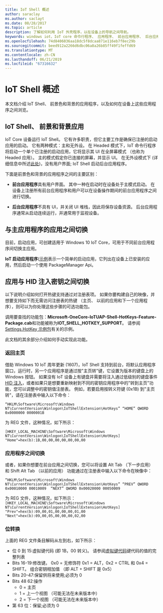 ```yaml
---
title: IoT Shell 概述
author: saraclay
ms.author: saclayt
ms.date: 08/28/2017
ms.topic: article
description: 了解如何利用 IoT 外壳程序，以在设备上的导航之间导航。
keywords: windows iot，IoT core 命令行程序、 应用程序、 前台应用程序、 后台应用程序
ms.openlocfilehash: 74d8406036aa18dc5f8dcaa871e116eb7f8ec29b
ms.sourcegitcommit: beed912a2266d6dbc06a8a26b85ff49f1feffd69
ms.translationtype: MT
ms.contentlocale: zh-CN
ms.lasthandoff: 06/21/2019
ms.locfileid: "67316632"
---
```

# <a name="iot-shell-overview"></a>IoT Shell 概述

本文档介绍 IoT Shell、 前景色和背景的应用程序，以及如何在设备上这些应用程序之间浏览。

## <a name="iot-shell-foreground-and-background-apps"></a>IoT Shell、 前景和背景应用

IoT Core 设备运行 IoT Shell。 它有许多职责，但它主要工作是确保已注册的启动应用的启动。 它有两种模式：主和无外设。 在 Headed 模式下，IoT 命令行程序将启动一个单个已注册的启动应用，它将显示其 UI 在全屏幕模式 （也称为 Headed 应用）。 主的模式假定你已连接的屏幕，并显示 UI。 在无外设模式下 (详细信息中所述[此处](../learn-about-hardware/HeadlessMode.md))，没有用户界面; IoT Shell 启动后台应用程序。

下面是前景色和背景的应用程序之间的主要区别：

- **前台应用程序**具有用户界面。 其中一种在启动时在设备处于主模式启动。 在设备上注册所有前台应用程序和用户可以在设备操作期间的前台应用程序之间进行切换。

- **后台应用程序**不具有 UI，并关闭 UI 堆栈，因此将保存设备资源。 后台应用程序通常从启动连续运行，并通常用于监视设备。

## <a name="switching-between-apps-with-a-home-app"></a>与主应用程序的应用之间切换

目前，启动应用，可创建适用于 Windows 10 IoT Core，可用于不同前台应用程序间切换主应用。 

**IoT 启动应用程序**([示例](https://github.com/microsoft/Windows-iotcore-samples/tree/master/Samples/IoTStartApp)表示一个简单的启动应用，它列出在设备上已安装的应用，然后启动一个使用 PackageManager Api。

## <a name="switching-between-apps-with-hid-injection-keys"></a>应用与 HID 注入密钥之间切换

以下说明介绍如何打开热键支持通过对注册表项。 如果你要构建自己的映像，并想要支持如下而无需访问注册表的热键 （主页、 以前的应用和下一个应用程序），则可以为你处理这些步骤的可选功能包。

调用要查找的功能包：**Microsoft-OneCore-IoTUAP-Shell-HotKeys-Feature-Package.cab**和功能被称为**IOT_SHELL_HOTKEY_SUPPORT**。 请参阅[Settings.HotKey 示例包](https://github.com/ms-iot/iot-adk-addonkit/tree/master/Workspace/Common/Packages/Settings.HotKey/Settings.HotKey.pkg.xml)有关的示例。

此文档的其余部分介绍如何手动实现此功能。

### <a name="return-home"></a>返回主页

借助 Windows 10 IoT 周年更新 (1607)，IoT Shell 支持到前台，将默认应用程序窗口，运行时，另一个应用程序是通过按"主页转"键，它设置为版本的键盘上的 Windows 按钮。 如果没有 IoT 设备上有键盘并需要将注入通过低级别的键盘事件[HID 注入](https://developer.microsoft.com/en-us/windows/iot/samples/hidinjection)，或者如果只是想要重新映射到不同的密钥应用程序中的"转到主页"功能，您可以调整中的密钥值注册表。 例如，若要启用按转义符键 (0x1B) 到"主页转"，请在注册表中输入以下命令：

``
“HKLM\Software\Microsoft\Windows NT\CurrentVersion\Winlogon\IoTShellExtension\HotKeys” “HOME” QWORD    0x0000000 0000001B  
``

为 REG 文件，这种情况，如下所示：

``
[HKEY_LOCAL_MACHINE\Software\Microsoft\Windows NT\CurrentVersion\Winlogon\IoTShellExtension\HotKeys]
"Home"=hex(b):1B,00,00,00,00,00,00,00
``

### <a name="switch-between-apps"></a>应用程序之间切换

或者，如果你想要在前台应用之间切换，您可以将设置 Alt Tab （下一步应用） 和 Shift Alt Tab （以前的应用） 功能通过在注册表中输入以下命令在映像中：

``
“HKLM\Software\Microsoft\Windows NT\CurrentVersion\Winlogon\IoTShellExtension\HotKeys”
“PREV” QWORD 0x00010000 00010009 
“NEXT” QWORD 0x00020000 00050009 
``

为 REG 文件，这种情况，如下所示： ``
[HKEY_LOCAL_MACHINE\Software\Microsoft\Windows NT\CurrentVersion\Winlogon\IoTShellExtension\HotKeys]
"Prev"=hex(b):09,00,01,00,00,00,01,00
"Next"=hex(b):09,00,05,00,00,00,02,00
``

### <a name="bit-translation"></a>位转换

上面的 REG 文件条目解码从左到右，如下所示：

- 位 0 到 15:虚拟键代码 (即 1B，00 转义)。 请参阅[虚拟键代码](https://msdn.microsoft.com/library/windows/desktop/dd375731(v=vs.85).aspx)键代码的值的完整列表
- Bits 16-19:修改键。 0x0 = 无修饰符 0x1 = ALT，0x2 = CTRL 和 0x4 = SHIFT。 组合密钥相加值 （即 ALT + SHIFT 是 0x5）
- Bits 20-47:保留供将来使用;必须为 0
- Bits 48 62:操作
    - 0 = 主页
    - 1 = 上一个视图 （可能无法在未来版本中）
    - 2 = 下一个视图 （可能无法在未来版本中）
- 第 63 位：保留;必须为 0

